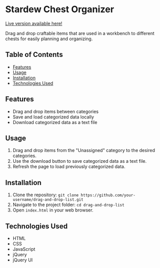 # Stardew Chest Organizer

[Live version available here!](https://stardew-item-chest-organizer.onrender.com/)


Drag and drop craftable items that are used in a workbench to different chests 
for easily planning and organizing.

## Table of Contents

- [Features](#features)
- [Usage](#usage)
- [Installation](#installation)
- [Technologies Used](#technologies-used)

## Features

- Drag and drop items between categories
- Save and load categorized data locally
- Download categorized data as a text file

## Usage

1. Drag and drop items from the "Unassigned" category to the desired categories.
2. Use the download button to save categorized data as a text file.
3. Refresh the page to load previously categorized data.

## Installation

1. Clone the repository: `git clone https://github.com/your-username/drag-and-drop-list.git`
2. Navigate to the project folder: `cd drag-and-drop-list`
3. Open `index.html` in your web browser.

## Technologies Used

- HTML
- CSS
- JavaScript
- jQuery
- jQuery UI
